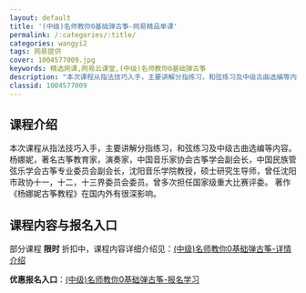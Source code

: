 ```yaml
---
layout: default
title: '(中级)名师教你0基础弹古筝-网易精品单课'
permalink: /:categories/:title/
categories: wangyi2
tags: 网易提供
cover: 1004577009.jpg
keywords: 精选网课,网易云课堂,(中级)名师教你0基础弹古筝
description: "本次课程从指法技巧入手，主要讲解分指练习，和弦练习及中级古曲选编等内容。杨娜妮，著名古筝教育家，演奏家，中国音乐家协会古筝学会副会长，中国民族管弦乐学会古筝专业委员会副会长，沈阳音乐学院教授"
classid: 1004577009
---
```


## 课程介绍

本次课程从指法技巧入手，主要讲解分指练习，和弦练习及中级古曲选编等内容。
杨娜妮，著名古筝教育家，演奏家，中国音乐家协会古筝学会副会长，中国民族管弦乐学会古筝专业委员会副会长，沈阳音乐学院教授，硕士研究生导师，曾任沈阳市政协十一，十二，十三界委员会委员。曾多次担任国家级重大比赛评委。
著作《杨娜妮古筝教程》在国内外有很深影响。

## 课程内容与报名入口

部分课程 **限时** 折扣中，课程内容详细介绍见：[(中级)名师教你0基础弹古筝-详情介绍](https://study.163.com/course/introduction/1004577009.htm?share=1&shareId=1025206652&utm_campaign=share&utm_medium=iphoneShare&utm_source=&utm_u=1025206652)

**优惠报名入口**：[(中级)名师教你0基础弹古筝-报名学习](https://study.163.com/course/introduction/1004577009.htm?share=1&shareId=1025206652&utm_campaign=share&utm_medium=iphoneShare&utm_source=&utm_u=1025206652)

